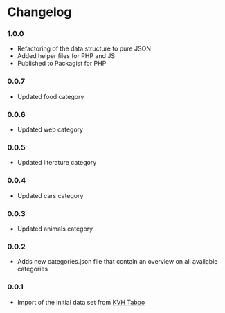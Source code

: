 # Changelog

### 1.0.0
* Refactoring of the data structure to pure JSON
* Added helper files for PHP and JS
* Published to Packagist for PHP

### 0.0.7
* Updated food category

### 0.0.6
* Updated web category

### 0.0.5
* Updated literature category

### 0.0.4
* Updated cars category

### 0.0.3
* Updated animals category

### 0.0.2
* Adds new categories.json file that contain an overview on all available categories

### 0.0.1
* Import of the initial data set from [KVH Taboo](https://github.com/Kovah/Taboo)
